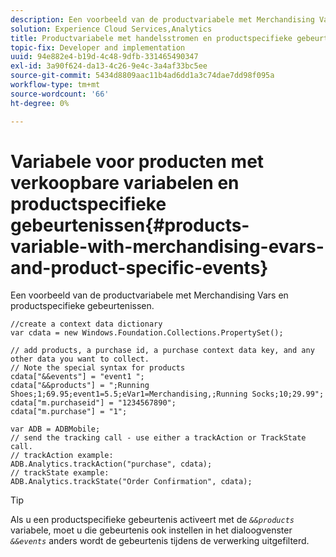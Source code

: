 ```yaml
---
description: Een voorbeeld van de productvariabele met Merchandising Vars en productspecifieke gebeurtenissen.
solution: Experience Cloud Services,Analytics
title: Productvariabele met handelsstromen en productspecifieke gebeurtenissen
topic-fix: Developer and implementation
uuid: 94e882e4-b19d-4c48-9dfb-331465490347
exl-id: 3a90f624-da13-4c26-9e4c-3a4af33bc5ee
source-git-commit: 5434d8809aac11b4ad6dd1a3c74dae7dd98f095a
workflow-type: tm+mt
source-wordcount: '66'
ht-degree: 0%

---
```


# Variabele voor producten met verkoopbare variabelen en productspecifieke gebeurtenissen{#products-variable-with-merchandising-evars-and-product-specific-events}

Een voorbeeld van de productvariabele met Merchandising Vars en productspecifieke gebeurtenissen.

```
//create a context data dictionary 
var cdata = new Windows.Foundation.Collections.PropertySet(); 
  
// add products, a purchase id, a purchase context data key, and any other data you want to collect. 
// Note the special syntax for products 
cdata["&&events"] = "event1 "; 
cdata["&&products"] = ";Running Shoes;1;69.95;event1=5.5;eVar1=Merchandising,;Running Socks;10;29.99"; 
cdata["m.purchaseid"] = "1234567890"; 
cdata["m.purchase"] = "1"; 
  
var ADB = ADBMobile; 
// send the tracking call - use either a trackAction or TrackState call. 
// trackAction example: 
ADB.Analytics.trackAction("purchase", cdata); 
// trackState example: 
ADB.Analytics.trackState("Order Confirmation", cdata);
```

>[!TIP]
>
>Als u een productspecifieke gebeurtenis activeert met de *`&&products`* variabele, moet u die gebeurtenis ook instellen in het dialoogvenster *`&&events`* anders wordt de gebeurtenis tijdens de verwerking uitgefilterd.
